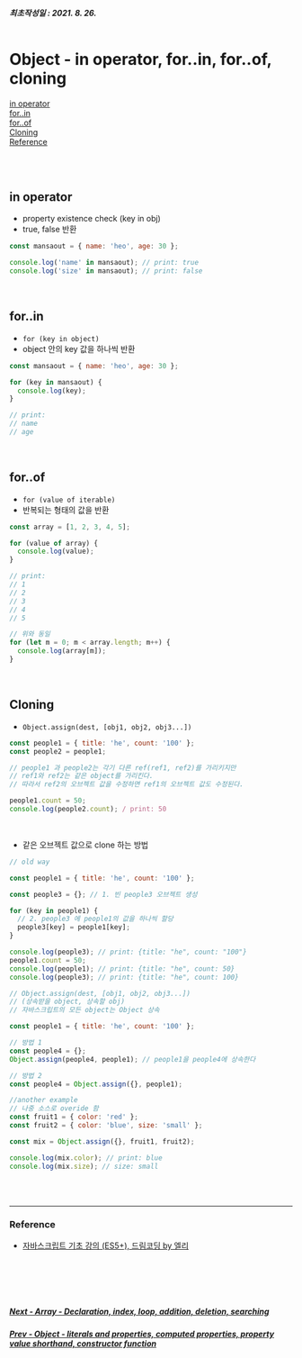 ##### 최초작성일 : 2021. 8. 26.<br><br>

# Object - in operator, for..in, for..of, cloning

[in operator](#in-operator)  
[for..in](#forin)  
[for..of](#forof)  
[Cloning](#cloning)  
[Reference](#reference)

<br><br>

## in operator

- property existence check (key in obj)
- true, false 반환

```js
const mansaout = { name: 'heo', age: 30 };

console.log('name' in mansaout); // print: true
console.log('size' in mansaout); // print: false
```

<br>

## for..in

- `for (key in object)`
- object 안의 key 값을 하나씩 반환

```js
const mansaout = { name: 'heo', age: 30 };

for (key in mansaout) {
  console.log(key);
}

// print:
// name
// age
```

<br>

## for..of

- `for (value of iterable)`
- 반복되는 형태의 값을 반환

```js
const array = [1, 2, 3, 4, 5];

for (value of array) {
  console.log(value);
}

// print:
// 1
// 2
// 3
// 4
// 5
```

```js
// 위와 동일
for (let m = 0; m < array.length; m++) {
  console.log(array[m]);
}
```

<br>

## Cloning

- `Object.assign(dest, [obj1, obj2, obj3...])`

```js
const people1 = { title: 'he', count: '100' };
const people2 = people1;

// people1 과 people2는 각기 다른 ref(ref1, ref2)를 가리키지만
// ref1와 ref2는 같은 object를 가리킨다.
// 따라서 ref2의 오브젝트 값을 수정하면 ref1의 오브젝트 값도 수정된다.

people1.count = 50;
console.log(people2.count); / print: 50
```

<br>

- 같은 오브젝트 값으로 clone 하는 방법

```js
// old way

const people1 = { title: 'he', count: '100' };

const people3 = {}; // 1. 빈 people3 오브젝트 생성

for (key in people1) {
  // 2. people3 에 people1의 값을 하나씩 할당
  people3[key] = people1[key];
}

console.log(people3); // print: {title: "he", count: "100"}
people1.count = 50;
console.log(people1); // print: {title: "he", count: 50}
console.log(people3); // print: {title: "he", count: 100}
```

```js
// Object.assign(dest, [obj1, obj2, obj3...])
// (상속받을 object, 상속할 obj)
// 자바스크립트의 모든 object는 Object 상속

const people1 = { title: 'he', count: '100' };

// 방법 1
const people4 = {};
Object.assign(people4, people1); // people1을 people4에 상속한다

// 방법 2
const people4 = Object.assign({}, people1);
```

```js
//another example
// 나중 소스로 overide 함
const fruit1 = { color: 'red' };
const fruit2 = { color: 'blue', size: 'small' };

const mix = Object.assign({}, fruit1, fruit2);

console.log(mix.color); // print: blue
console.log(mix.size); // size: small
```

<br><br>

---

### **Reference**

- [자바스크립트 기초 강의 (ES5+), 드림코딩 by 엘리](https://www.youtube.com/playlist?list=PLv2d7VI9OotTVOL4QmPfvJWPJvkmv6h-2)

## <br><br>

##### [Next - Array - Declaration, index, loop, addition, deletion, searching](/Javascript/basic_11_array.md)

##### [Prev - Object - literals and properties, computed properties, property value shorthand, constructor function](/Javascript/basic_09_object_1.md)
